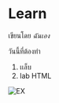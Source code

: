 # Learn

เขียนโดย *ฉันเอง*

วันนี้ที่ต้องทำ
1. เเล็บ
2. lab HTML

![EX](https://coderspace-storage-prod.s3.eu-central-1.amazonaws.com/media/blog/post/small_image/Screen_Shot_2021-06-09_at_10.11.25.png)
